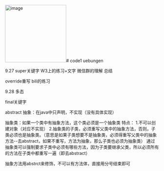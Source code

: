 <img width="200" height="188" alt="image" src="https://github.com/user-attachments/assets/2d91beee-cd08-4b0d-a3ab-46691f64c3dd" /># code1
uebungen




9.27
super关键字
W3上的练习+文字
微信群的理解
总结









override重写
bili的练习





9.28
多态




final关键字




abstract
抽象：在java中只声明，不实现（没有具体实现）

抽象类：如果一个类中有抽象方法，这个类必须是一个抽象类
特点：
1.不可以创建对象（对应不实现）
2.抽象类的子类，必须重写父类中的抽象方法，否则，子类必须也是抽象类。（意思是如果子类想要不是抽象类，必须得重写父类中的抽象方法--去abstract，如果不重写，方法为抽象，那么子类也必须为抽象类）
通过抽象类可以强制要求子类中必须有哪些方法，因为子类要继承父类，所以必须所有的方法在子类中都重写一遍（即去abstract）

抽象方法用abstrct来修饰，不可以有方法体，直接用分号结束即可







